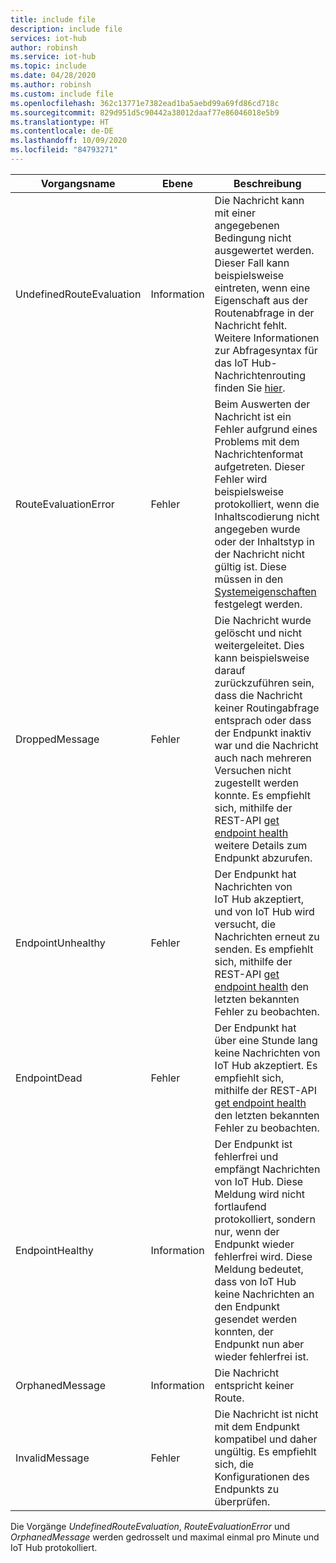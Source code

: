 ```yaml
---
title: include file
description: include file
services: iot-hub
author: robinsh
ms.service: iot-hub
ms.topic: include
ms.date: 04/28/2020
ms.author: robinsh
ms.custom: include file
ms.openlocfilehash: 362c13771e7382ead1ba5aebd99a69fd86cd718c
ms.sourcegitcommit: 829d951d5c90442a38012daaf77e86046018e5b9
ms.translationtype: HT
ms.contentlocale: de-DE
ms.lasthandoff: 10/09/2020
ms.locfileid: "84793271"
---
```

<!-- operation names for the diag logs for IoT Hub -->

|Vorgangsname|Ebene|Beschreibung|
|------------- |-----|-----------|
|UndefinedRouteEvaluation|Information|Die Nachricht kann mit einer angegebenen Bedingung nicht ausgewertet werden. Dieser Fall kann beispielsweise eintreten, wenn eine Eigenschaft aus der Routenabfrage in der Nachricht fehlt. Weitere Informationen zur Abfragesyntax für das IoT Hub-Nachrichtenrouting finden Sie [hier](https://docs.microsoft.com/azure/iot-hub/iot-hub-devguide-routing-query-syntax).|
|RouteEvaluationError|Fehler|Beim Auswerten der Nachricht ist ein Fehler aufgrund eines Problems mit dem Nachrichtenformat aufgetreten. Dieser Fehler wird beispielsweise protokolliert, wenn die Inhaltscodierung nicht angegeben wurde oder der Inhaltstyp in der Nachricht nicht gültig ist. Diese müssen in den [Systemeigenschaften](https://docs.microsoft.com/azure/iot-hub/iot-hub-devguide-routing-query-syntax#system-properties) festgelegt werden.|
|DroppedMessage|Fehler|Die Nachricht wurde gelöscht und nicht weitergeleitet. Dies kann beispielsweise darauf zurückzuführen sein, dass die Nachricht keiner Routingabfrage entsprach oder dass der Endpunkt inaktiv war und die Nachricht auch nach mehreren Versuchen nicht zugestellt werden konnte. Es empfiehlt sich, mithilfe der REST-API [get endpoint health](https://docs.microsoft.com/rest/api/iothub/iothubresource/getendpointhealth#iothubresource_getendpointhealth) weitere Details zum Endpunkt abzurufen.|
|EndpointUnhealthy|Fehler|Der Endpunkt hat Nachrichten von IoT Hub akzeptiert, und von IoT Hub wird versucht, die Nachrichten erneut zu senden. Es empfiehlt sich, mithilfe der REST-API [get endpoint health](https://docs.microsoft.com/rest/api/iothub/iothubresource/getendpointhealth#iothubresource_getendpointhealth) den letzten bekannten Fehler zu beobachten.|
|EndpointDead|Fehler|Der Endpunkt hat über eine Stunde lang keine Nachrichten von IoT Hub akzeptiert. Es empfiehlt sich, mithilfe der REST-API [get endpoint health](https://docs.microsoft.com/rest/api/iothub/iothubresource/getendpointhealth#iothubresource_getendpointhealth) den letzten bekannten Fehler zu beobachten.|
|EndpointHealthy|Information|Der Endpunkt ist fehlerfrei und empfängt Nachrichten von IoT Hub. Diese Meldung wird nicht fortlaufend protokolliert, sondern nur, wenn der Endpunkt wieder fehlerfrei wird. Diese Meldung bedeutet, dass von IoT Hub keine Nachrichten an den Endpunkt gesendet werden konnten, der Endpunkt nun aber wieder fehlerfrei ist.|
|OrphanedMessage|Information|Die Nachricht entspricht keiner Route.|
|InvalidMessage|Fehler|Die Nachricht ist nicht mit dem Endpunkt kompatibel und daher ungültig. Es empfiehlt sich, die Konfigurationen des Endpunkts zu überprüfen.|


Die Vorgänge *UndefinedRouteEvaluation*, *RouteEvaluationError* und *OrphanedMessage* werden gedrosselt und maximal einmal pro Minute und IoT Hub protokolliert.